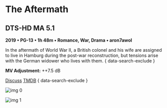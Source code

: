 # The Aftermath

## DTS-HD MA 5.1

**2019 • PG-13 • 1h 48m • Romance, War, Drama • aron7awol**

In the aftermath of World War II, a British colonel and his wife are assigned to live in Hamburg during the post-war reconstruction, but tensions arise with the German widower who lives with them.
{ data-search-exclude }

**MV Adjustment:** ++7.5 dB

[Discuss](https://www.avsforum.com/threads/bass-eq-for-filtered-movies.2995212/post-58247790)  [TMDB](433502)
{ data-search-exclude }

![img 0](https://i.imgur.com/q0uxtTQ.jpg)

![img 1](https://i.imgur.com/cNwGiTe.png)


